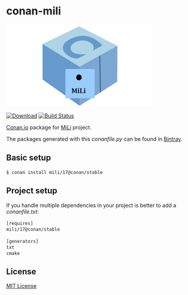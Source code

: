 # conan-mili

![conan-mili image](/images/conan-mili.png)

[![Download](https://api.bintray.com/packages/conan-community/conan/mili%3Aconan/images/download.svg?version=5.13.0%3Astable)](https://bintray.com/conan-community/conan/mili%3Aconan/5.13.0%3Astable/link)
[![Build Status](https://travis-ci.org/danimtb/conan-mili.svg?branch=stable%2F5.13.0)](https://travis-ci.org/danimtb/conan-mili)

[Conan.io](https://conan.io) package for [MiLi](https://bitbucket.org/fudepan/mili/overview) project.

The packages generated with this *conanfile.py* can be found in [Bintray](https://bintray.com/conan-community/conan/mili%3Aconan).

## Basic setup

    $ conan install mili/17@conan/stable

## Project setup

If you handle multiple dependencies in your project is better to add a *conanfile.txt*:

    [requires]
    mili/17@conan/stable

    [generators]
    txt
    cmake

## License

[MIT License](LICENSE)